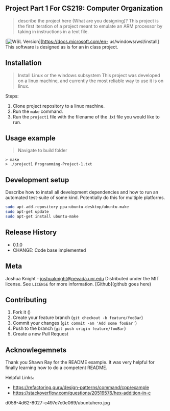 ## Project Part 1 For CS219: Computer Organization
> describe the project here (What are you designing)?
This project is the first iteration of a project meant to emulate an ARM processor by taking in instructions in a text file.

[![WSL Version][wsl-image]][https://docs.microsoft.com/en-
us/windows/wsl/install]
This software is designed as is for an in class project.
## Installation
> Install Linux or the windows subsystem
This project was developed on a linux machine, and currently the most reliable way to use it is on linux.

Steps:

1. Clone project repository to a linux machine.
2. Run the ```make``` command.
3. Run the ```project1``` file with the filename of the .txt file you would like to run.
## Usage example
> Navigate to build folder
```
> make
> ./project1 Programming-Project-1.txt
```
## Development setup
Describe how to install all development dependencies and how to run an 
automated test-suite of some kind. Potentially do this for multiple 
platforms.
```sh
sudo apt-add-repository ppa:ubuntu-desktop/ubuntu-make
sudo apt-get update
sudo apt-get install ubuntu-make
```
## Release History
* 0.1.0
* CHANGE: Code base implemented
## Meta
Joshua Knight - joshuaknight@nevada.unr.edu
Distributed under the MIT license. See ``LICENSE`` for more information.
[Github](github goes here)
## Contributing
1. Fork it (<github fork>)
2. Create your feature branch (`git checkout -b feature/fooBar`)
3. Commit your changes (`git commit -am 'Add some fooBar'`)
4. Push to the branch (`git push origin feature/fooBar`)
5. Create a new Pull Request
  
## Acknowlegemnets
Thank you Shawn Ray for the README example. It was very helpful for finally learning how to do a competent README.
  
  Helpful Links:
* https://refactoring.guru/design-patterns/command/cpp/example
* https://stackoverflow.com/questions/20519576/hex-addition-in-c
<!-- Markdown link & img dfn's -->
[wsl-image]: https://www.techrepublic.com/a/hub/i/2016/01/27/e0e94fb7-
d058-4d62-8027-c497e7c0e069/ubuntuhero.jpg

